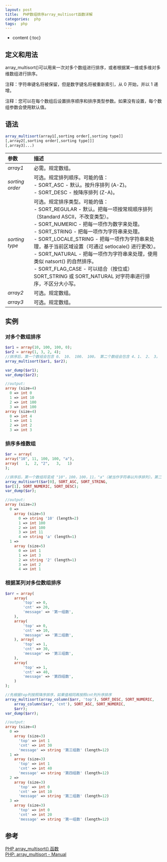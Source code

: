 ```yaml
---
layout: post
title:  PHP数组排序array_multisort函数详解
categories:  php
tags:  php
---
```


* content
{:toc}

## 定义和用法  
array_multisort()可以用来一次对多个数组进行排序，或者根据某一维或多维对多维数组进行排序。 

注释：字符串键名将被保留，但是数字键名将被重新索引，从 0 开始，并以 1 递增。

注释：您可以在每个数组后设置排序顺序和排序类型参数。如果没有设置，每个数组参数会使用默认值。


## 语法  
```php
array_multisort(array1[,sorting order[,sorting type]]
[,array2[,sorting order[,sorting type]]]
[,array3]...)
```





| 参数              | 描述                                       |
| :-------------- | :--------------------------------------- |
| *array1*        | 必需。规定数组。                                 |
| *sorting order* | 可选。规定排列顺序。可能的值：<br> - SORT_ASC - 默认。按升序排列 (A-Z)。<br> - SORT_DESC - 按降序排列 (Z-A)。 |
| *sorting type*  | 可选。规定排序类型。可能的值：<br> - SORT_REGULAR - 默认。把每一项按常规顺序排列（Standard ASCII，不改变类型）。<br> - SORT_NUMERIC - 把每一项作为数字来处理。<br> - SORT_STRING - 把每一项作为字符串来处理。<br> - SORT_LOCALE_STRING - 把每一项作为字符串来处理，基于当前区域设置（可通过 setlocale() 进行更改）。<br> - SORT_NATURAL - 把每一项作为字符串来处理，使用类似 natsort() 的自然排序。<br> - SORT_FLAG_CASE - 可以结合（按位或）SORT_STRING 或 SORT_NATURAL 对字符串进行排序，不区分大小写。 |
| *array2*        | 可选。规定数组。                                 |
| *array3*        | 可选。规定数组。                                 |

## 实例  
### 对多个数组排序  
```php
$ar1 = array(10, 100, 100, 0);
$ar2 = array(1, 3, 2, 4);
//排序后，第一个数组会包含 0、 10、 100、 100。 第二个数组会包含 4、1、 2、 3。 第二个数组里的项目对应第一个数组后也进行了排序（100 和 100）。
array_multisort($ar1, $ar2);

var_dump($ar1);
var_dump($ar2);

//output:
array (size=4)
  0 => int 0
  1 => int 10
  2 => int 100
  3 => int 100
array (size=4)
  0 => int 4
  1 => int 1
  2 => int 2
  3 => int 3
```
### 排序多维数组  
```php
$ar = array(
array("10", 11, 100, 100, "a"),
array(   1,  2, "2",   3,   1)
);

//排序后，第一个数组将变成 "10"，100，100，11，"a"（被当作字符串以升序排列）。第二个数组将包含 1, 3, "2", 2, 1（被当作数字以降序排列）。
array_multisort($ar[0], SORT_ASC, SORT_STRING,
$ar[1], SORT_NUMERIC, SORT_DESC);
var_dump($ar);

//output:
array (size=2)
  0 =>
    array (size=5)
      0 => string '10' (length=2)
      1 => int 100
      2 => int 100
      3 => int 11
      4 => string 'a' (length=1)
  1 =>
    array (size=5)
      0 => int 1
      1 => int 3
      2 => string '2' (length=1)
      3 => int 2
      4 => int 1
```

### 根据某列对多位数组排序  
```php
$arr = array(
    array(
        'top' => 0,
        'cnt' => 20,
        'message' => '第一组数',
    ),
    array(
        'top' => 0,
        'cnt' => 10,
        'message' => '第二组数',
    ), array(
        'top' => 1,
        'cnt' => 30,
        'message' => '第三组数',
    ),
    array(
        'top' => 1,
        'cnt' => 40,
        'message' => '第四组数',
    )
);

//先根据top列按照降序排序，如果值相同再按照cnt列升序排序
array_multisort(array_column($arr, 'top'), SORT_DESC, SORT_NUMERIC,
    array_column($arr, 'cnt'), SORT_ASC, SORT_NUMERIC,
    $arr);
var_dump($arr);

//output:
array (size=4)
  0 =>
    array (size=3)
      'top' => int 1
      'cnt' => int 30
      'message' => string '第三组数' (length=12)
  1 =>
    array (size=3)
      'top' => int 1
      'cnt' => int 40
      'message' => string '第四组数' (length=12)
  2 =>
    array (size=3)
      'top' => int 0
      'cnt' => int 10
      'message' => string '第二组数' (length=12)
  3 =>
    array (size=3)
      'top' => int 0
      'cnt' => int 20
      'message' => string '第一组数' (length=12)
```

## 参考  
[PHP array_multisort() 函数](http://www.w3school.com.cn/php/func_array_multisort.asp)  
[PHP: array_multisort - Manual](http://php.net/manual/zh/function.array-multisort.php)  

